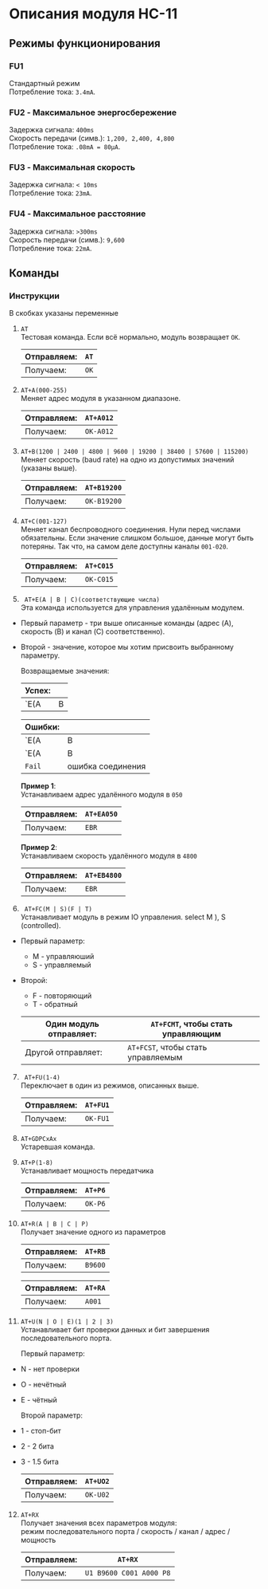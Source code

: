 # Описания модуля HC-11

## Режимы функционирования

### FU1
Стандартный режим  
Потребление тока: `3.4mA`.


### FU2 - Максимальное энергосбережение

Задержка сигнала: `400ms`  
Скорость передачи (симв.): `1,200, 2,400, 4,800`  
Потребление тока: `.08mA = 80μA`.


### FU3 - Максимальная скорость

Задержка сигнала: `< 10ms`  
Потребление тока: `23mA`.


### FU4 - Максимальное расстояние

Задержка сигнала: `>300ms`  
Скорость передачи (симв.): `9,600`  
Потребление тока: `22mA`.


## Команды

### Инструкции

В скобках указаны переменные

1. `AT`  
Тестовая команда. Если всё нормально, модуль возвращает `OK`.

    |Отправляем: |`AT`|
    |---|---|
    |Получаем:   |`OK`|


2. `AT+A(000-255)`  
Меняет адрес модуля в указанном диапазоне.

    |Отправляем: |`AT+A012`|
    |---|---|
    |Получаем:   |`OK-A012`|


3. `AT+B(1200 | 2400 | 4800 | 9600 | 19200 | 38400 | 57600 | 115200)`  
Меняет скорость (baud rate) на одно из допустимых значений (указаны выше).

    |Отправляем: |`AT+B19200`|
    |---|---|
    |Получаем:   |`OK-B19200`|


4. `AT+C(001-127)`  
Меняет канал беспроводного соединения. Нули перед числами обязательны. Если значение слишком большое, данные могут быть потеряны. Так что, на самом деле доступны каналы `001-020`.

    |Отправляем: |`AT+C015`|
    |---|---|
    |Получаем:   |`OK-C015`|



5. ` AT+E(A | B | C)(соответствующие числа)`  
Эта команда используется для управления удалённым модулем. 
* Первый параметр - три выше описанные команды (адрес (A), скорость (B) и канал (C) соответственно).
* Второй - значение, которое мы хотим присвоить выбранному параметру.

  Возвращаемые значения:

    |Успех: ||
    |---|---|
    |`E(A | B | C)R`|успех|

    |Ошибки: ||
    |---|---|
    |`E(A | B | C)E`|ошибка параметра|
    |`E(A | B | C)F`|ошибка команды|
    |`Fail`|ошибка соединения|
 
    **Пример 1**:  
    Устанавливаем адрес удалённого модуля в `050`

    |Отправляем: |`AT+EA050`|
    |---|---|
    |Получаем:   |`EBR`|

    **Пример 2**:  
    Устанавливаем скорость удалённого модуля в `4800`

    |Отправляем: |`AT+EB4800`|
    |---|---|
    |Получаем:   |`EBR`|

6. ` AT+FC(M | S)(F | T)`  
Устанавливает модуль в режим IO управления. select M ), S (controlled).
* Первый параметр:
    * M - управляюший
    * S - управляемый    
* Второй:
    * F - повторяющий
    * T - обратный

    |Один модуль отправляет: |`AT+FCMT`, чтобы стать управляющим|
    |---|---|
    |Другой отправляет:|`AT+FCST`, чтобы стать управляемым|

7. ` AT+FU(1-4)`  
Переключает в один из режимов, описанных выше.

    |Отправляем: |`AT+FU1`|
    |---|---|
    |Получаем:   |`OK-FU1`|

8. `AT+GDPCxAx`  
Устаревшая команда.

  
9. `AT+P(1-8)`  
Устанавливает мощность передатчика

    |Отправляем: |`AT+P6`|
    |---|---|
    |Получаем:   |`OK-P6`|

  
10. `AT+R(A | B | C | P)`  
Получает значение одного из параметров

    |Отправляем: |`AT+RB`|
    |---|---|
    |Получаем:   |`B9600`|

    |Отправляем: |`AT+RA`|
    |---|---|
    |Получаем:   |`A001`|


11. `AT+U(N | O | E)(1 | 2 | 3)`  
Устанавливает бит проверки данных и бит завершения последовательного порта.

    Первый параметр:
 * N - нет проверки
 * O - нечётный
 * E - чётный  

    Второй параметр:
 * 1 - стоп-бит
 * 2 - 2 бита
 * 3 - 1.5 бита
 
    |Отправляем: |`AT+UO2`|
    |---|---|
    |Получаем:   |`OK-U02`|


  
12. `AT+RX`  
Получает значения всех параметров модуля:  
режим последовательного порта / скорость / канал / адрес / мощность 

    |Отправляем: |`AT+RX`|
    |---|---|
    |Получаем:   |`U1 B9600 C001 A000 P8`|

